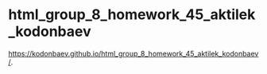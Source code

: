 # html_group_8_homework_45_aktilek_kodonbaev
https://kodonbaev.github.io/html_group_8_homework_45_aktilek_kodonbaev/.
